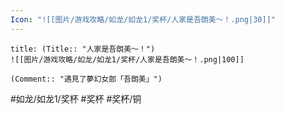 ```yaml
---
Icon: "![[图片/游戏攻略/如龙/如龙1/奖杯/人家是吾朗美～！.png|30]]"
---
```

```ad-common-bronze-trophy
title: (Title:: "人家是吾朗美～！")
![[图片/游戏攻略/如龙/如龙1/奖杯/人家是吾朗美～！.png|100]]

(Comment:: "遇見了夢幻女郎「吾朗美」")
```

#如龙/如龙1/奖杯 #奖杯 #奖杯/铜
